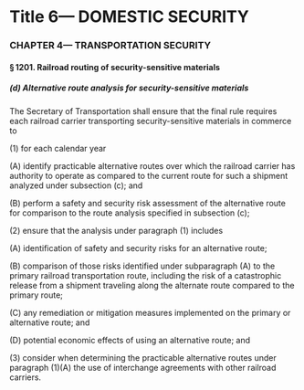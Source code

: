 
# Title 6— DOMESTIC SECURITY
### CHAPTER 4— TRANSPORTATION SECURITY
#### § 1201. Railroad routing of security-sensitive materials
##### (d) Alternative route analysis for security-sensitive materials

The Secretary of Transportation shall ensure that the final rule requires each railroad carrier transporting security-sensitive materials in commerce to

(1) for each calendar year

(A) identify practicable alternative routes over which the railroad carrier has authority to operate as compared to the current route for such a shipment analyzed under subsection (c); and

(B) perform a safety and security risk assessment of the alternative route for comparison to the route analysis specified in subsection (c);

(2) ensure that the analysis under paragraph (1) includes

(A) identification of safety and security risks for an alternative route;

(B) comparison of those risks identified under subparagraph (A) to the primary railroad transportation route, including the risk of a catastrophic release from a shipment traveling along the alternate route compared to the primary route;

(C) any remediation or mitigation measures implemented on the primary or alternative route; and

(D) potential economic effects of using an alternative route; and

(3) consider when determining the practicable alternative routes under paragraph (1)(A) the use of interchange agreements with other railroad carriers.
